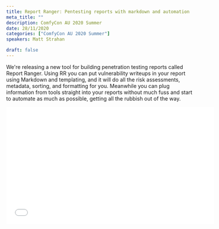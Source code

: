```yaml
---
title: Report Ranger: Pentesting reports with markdown and automation
meta_title: ""
description: ComfyCon AU 2020 Summer
date: 28/11/2020
categories: ["ComfyCon AU 2020 Summer"]
speakers: Matt Strahan

draft: false
---
```

We're releasing a new tool for building penetration testing reports called Report Ranger. Using RR you can put vulnerability writeups in your report using Markdown and templating, and it will do all the risk assessments, metadata, sorting, and formatting for you. Meanwhile you can plug information from tools straight into your reports without much fuss and start to automate as much as possible, getting all the rubbish out of the way.

<iframe width="560" height="315" src="None" title="YouTube video player" frameborder="0" allow="accelerometer; autoplay; clipboard-write; encrypted-media; gyroscope; picture-in-picture; web-share" allowfullscreen></iframe>